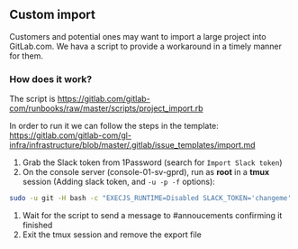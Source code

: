 ## Custom import

Customers and potential ones may want to import a large project into GitLab.com. We hava a script to provide a workaround in a timely manner for them.

### How does it work?

The script is https://gitlab.com/gitlab-com/runbooks/raw/master/scripts/project_import.rb

In order to run it we can follow the steps in the template: https://gitlab.com/gitlab-com/gl-infra/infrastructure/blob/master/.gitlab/issue_templates/import.md

1. Grab the Slack token from 1Password (search for `Import Slack token`)
1. On the console server (console-01-sv-gprd), run as **root** in a **tmux** session (Adding slack token, and `-u -p -f` options):
```sh
sudo -u git -H bash -c "EXECJS_RUNTIME=Disabled SLACK_TOKEN='changeme' RAILS_ENV=production /opt/gitlab/embedded/bin/ruby <(curl -s https://gitlab.com/gitlab-com/runbooks/raw/master/scripts/project_import.rb) -u gitlab_username -p namespace/project -f /path/to/export.tar.gz"
```
1. Wait for the script to send a message to #annoucements confirming it finished
1. Exit the tmux session and remove the export file
